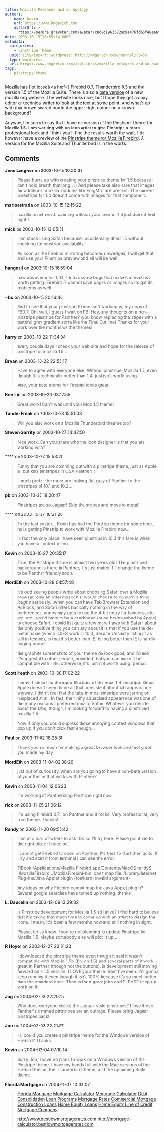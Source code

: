 ```yaml
---
title: Mozilla Releases and an Apology
authors:
  - name: Kevin
    url: https://www.kmgerich.com
    avatarUrl: >-
      https://secure.gravatar.com/avatar/c8d6c1963572ac9a476fd65f48ea6f3a1741d7ed3b6520563cf90cb984419f86?s=96&d=mm&r=g
date: 2003-10-15T18:55:14.000Z
metadata:
  categories:
    - Pinstripe Theme
  uuid: 11ty/import::wordpress::http://kmgerich.com/journal/?p=36
  type: wordpress
  url: https://www.kmgerich.com/2003/10/15/mozilla-releases-and-an-apology/
tags:
  - pinstripe-theme
---
```

Mozilla has [let loose](<a href=) Firebird 0.7, Thunderbird 0.3 and the version 1.5 of the Mozilla Suite. There is also a [beta version](http://mozilla.org/website-beta/) of a new mozilla.org website. The website looks nice, but I hope they get a copy editor or technical writer to look at the text at some point. And what’s up with that brown search box in the upper right corner on a brown background?

Anyway, I’m sorry to say that I have no version of the Pinstripe Theme for Mozilla 1.5. I am working with an icon artist to give Pinstripe a more professional look and I think you’ll find the results worth the wait. I do however have a preview of the [Pinstripe theme for Mozilla Firebird](http://kmgerich.com/pinstripe/beta.html). A version for the Mozilla Suite and Thunderbird is in the works.

## Comments

**Jens Langner** on 2003-10-15 10:20:36
> Please hurry up with creating your pinstripe theme for 1.5 because I can't hold breath that long.. :)
> And please take also care that images for additional mozilla modules like EnigMail are present. The current pinestripe for 1.4 doesn't come with images for that component.

**marioestrada** on 2003-10-15 12:15:22
> mozilla is not worth opening without your theme :'( it just doesnt feel  right!!

**mick** on 2003-10-15 13:05:51
> I am stuck using Safari because I accidentally dl'ed 1.5 without checking for pinstripe availability!
> 
> As soon as the Firebird mirroring becomes unwedged, I will get that and use your Pinstripe preview and all will be well!

**hangnail** on 2003-10-15 16:59:04
> how about one for 1.4.1.  1.5 has some bugs that make it almost not worth getting.  Firebird .7 cannot save pages or images so its got its problems as well.

**~bc** on 2003-10-15 20:16:40
> Sad to see that your pinstripe theme isn't working w/ my copy of FB0.7. Oh, well, I guess I wait on FB! Hey, any thoughts on a non-pinstripe pinstripe for Panther? (you know, replacing the stipes with a tasteful grey gradient sorta like the Final Cut line) Thanks for your work over the months w/ the themes!

**harry** on 2003-10-22 11:34:04
> every couple days i check your web site and hope for the release of pinstripe for mozilla 1.5...

**Bryan** on 2003-10-22 22:55:17
> Have to agree with everyone else.  Without  pinstripe, Mozilla 1.5, even though it is technically better than 1.4, just isn't worth using.
> 
> Also, your beta theme for Firebird looks great.

**Ken Lin** on 2003-10-23 03:12:55
> Great work!  Can't wait until your Moz 1.5 theme!

**Tunder Freak** on 2003-10-23 15:51:03
> Will you also work on a Mozilla Thunderbird theame too?

**Steven Garrity** on 2003-10-27 14:47:50
> Nice work. Can you share who the icon designer is that you are working with?

**** on 2003-10-27 15:53:21
> Funny that you are comming out with a pinstripe theme, just as Apple all but kills pinstripes in OSX Panther!!!
> 
> I much prefer the more pro looking flat gray of Panther to the pinstripes of 10.1 and 10.2...

**pb** on 2003-10-27 18:20:47
> Pinstripes are so Jaguar! Skip the stripes and move to metal!

**** on 2003-10-27 18:21:20
> To the last poster... Kevin has had the Pinstrip theme for some time... he is getting Pinstrip to work with Mozilla Firebird now...
> 
> In fact the only place I have seen pinstrips in 10.3 this fare is when you have a context menu.

**Kevin** on 2003-10-27 20:35:17
> True, the Pinstripe theme is almost two years old! The pinstriped background is there in Panther, it's just muted. I'll change the theme to be Panther friendly soon.

**MordEth** on 2003-10-28 04:57:48
> it's odd seeing people write about choosing Safari over a Mozilla browser.  only an utter masochist would choose to do such a thing.  *laughs*  seriously...when you can have Tab Browser Extension and AdBlock, and Safari offers basically nothing in the way of preferences, annoyingly opts to use the 4-bit entry for favicons, etc. etc. etc., you'd have to be a crackhead (or be brainwashed by Apple) to choose Safari.  i could list quite a few more flaws with Safari.  about the only positive thing you can say about it is that if you use the de-metal haxie (which DOES work in 10.3, despite Unsanity listing it as still in testing), is that it's better than IE.  being better than IE is hardly ringing praise.
> 
> the graphite screenshots of your theme do look good, and i'd use it/suggest it to other people, provided that you can make it be compatible with TBE.  otherwise, it's just not worth using.  period.

**Scott Heath** on 2003-10-30 17:02:22
> I admit I kinda like the aqua-like tabs of the moz-1.4 pinstripe.  Since Apple doesn't seem to be all that consistent about tab appearance anyway, I didn't feel that the tabs in moz-pinstripe were jarring or misplaced at all.  In fact, their nifty aquacised appearance was one of the many reasons I preferred moz to Safari.  Whatever you decide about the tabs, though, I'm looking forward to having a pinstriped mozilla 1.5.
> 
> Now if only you could supress those annoying context windows that pop up if you don't click fast enough...

**Paul** on 2003-11-02 18:25:31
> Thank you so much for making a great browser look and feel great. you made my day

**MordEth** on 2003-11-04 02:38:20
> just out of curiousity, when are you going to have a non-beta version of your theme that works with Panther?

**Kevin** on 2003-11-04 12:06:23
> I'm working of Pantherizing Pinstripe right now.

**rick** on 2003-11-05 21:06:12
> I'm using Firebird 0.7.1 on Panther and it rocks. Very professional, very nice theme. Thanks!

**Randy** on 2003-11-20 09:55:42
> I am at a loss of where to ask this so I'll try here. Please point me to the right place if need be.
> 
> I cannot get Firebird to open on Panther. It's tries to start then quits. If I try and start it from terminal I can see the error.
> 
> TiBook:/Applications/Mozilla Firebird.app/Contents/MacOS randy$ ./MozillaFirebird
> ./MozillaFirebird-bin: can't map file: /Library/Internet Plug-Ins/Java Applet.plugin ((os/kern) invalid argument)
> 
> Any ideas on why Firebird cannot map the Java Applet.plugin? Several google searches have turned up nothing. thanks

**L. Daudelin** on 2003-12-09 13:29:32
> Is Pinstripe development for Mozilla 1.5 still alive? I find hard to believe that it's taking that much time to come up with an artist to design the icons. I mean, it's been a few months now and still nothing in sight.
> 
> Please, let us know if you're not planning to update Pinstripe for Mozilla 1.5. Maybe somebody else will pick it up...

**R Hoyer** on 2003-12-27 23:31:23
> I downloaded the pinstripe theme even though it said it wasn't compatible with Mozilla 1.5b (I'm on 1.5) and several parts of it work great in Panther (though not the buttons). Is development still moving forward on a 1.5 version. I LOVE your theme. Best I've seen. I'm gonna keep running it even though it isn't 100% because it's so much better than the standard ones. Thanks for a great joba and PLEASE keep up work on it!

**Jag** on 2004-02-03 22:20:15
> Why does everyone dislike the Jaguar-style pinstripes?  I love those.  Panther's dimmed pinstripes are an outrage.  Please bring Jaguar pinstripes back!

**Jon** on 2004-02-03 22:21:57
> Hi, could you create a pinstripe theme for the Windows version of Firebird?  Thanks.

**Kevin** on 2004-02-04 07:10:14
> Sorry Jon, I have no plans to work on a Windows version of the Pinstripe theme. I have my hands full with the Mac versions of the Firebird theme, the Thunderbird theme, and the upcoming Suite theme.

**Florida Mortgage** on 2004-11-07 10:33:07
> <a href="http://www.bestlowmortgagerates.com" rel="nofollow ugc">Florida Mortgage</a>
> <a href="http://mortgage-calculator.bestlowmortgagerates.com" rel="nofollow ugc">Mortgage Calculator</a>
> <a href="http://www.bestlowmortgagerates.com/mortgagecalculator/" rel="nofollow ugc">Mortgage Calculator</a>
> <a href="http://www.bestlowmortgagerates.com/debtconsolidation/" rel="nofollow ugc">Debt Consolidation</a>
> <a href="http://www.bestlowmortgagerates.com/loanprograms/" rel="nofollow ugc">Loan Programs</a>
> <a href="http://www.bestlowmortgagerates.com/mortgagerates/" rel="nofollow ugc">Mortgage Rates</a>
> <a href="http://www.bestlowmortgagerates.com/commercialmortgage/" rel="nofollow ugc">Commercial Mortgage</a>
> <a href="http://www.bestlowmortgagerates.com/constructionloans/" rel="nofollow ugc">Construction Loans</a>
> <a href="http://www.bestlowmortgagerates.com/homeequityloans/" rel="nofollow ugc">Home Equity Loans</a>
> <a href="http://www.bestlowmortgagerates.com/homeequitylineofcredit/" rel="nofollow ugc">Home Equity Line of Credit</a>
> <a href="http://www.bestlowmortgagerates.com/floridamortgagecompany/" rel="nofollow ugc">Mortgage Company</a>
> 
> http://www.bestlowmortgagerates.com
> http://mortgage-calculator.bestlowmortgagerates.com
